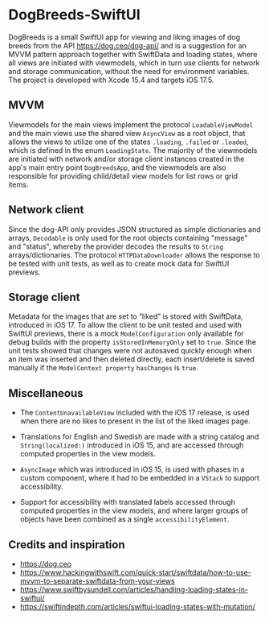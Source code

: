 # DogBreeds-SwiftUI

DogBreeds is a small SwiftUI app for viewing and liking images of dog breeds from the API https://dog.ceo/dog-api/ and is a suggestion for an MVVM pattern approach together with SwiftData and loading states, where all views are initiated with viewmodels, which in turn use clients for network and storage communication, without the need for environment variables. The project is developed with Xcode 15.4 and targets iOS 17.5.

## MVVM
Viewmodels for the main views implement the protocol `LoadableViewModel` and the main views use the shared view `AsyncView` as a root object, that allows the views to utilize one of the states `.loading`, `.failed` or `.loaded`, which is defined in the enum `LoadingState`. The majority of the viewmodels are initiated with network and/or storage client instances created in the app's main entry point `DogBreedsApp`, and the viewmodels are also responsible for providing child/detail view models for list rows or grid items. 

## Network client
Since the dog-API only provides JSON structured as simple dictionaries and arrays, `Decodable` is only used for the root objects containing "message" and "status", whereby the provider decodes the results to `String` arrays/dictionaries. The protocol `HTTPDataDownloader` allows the response to be tested with unit tests, as well as to create mock data for SwiftUI previews.

## Storage client
Metadata for the images that are set to ”liked” is stored with SwiftData, introduced in iOS 17. To allow the client to be unit tested and used with SwiftUI previews, there is a mock `ModelConfiguration` only available for debug builds with the property `isStoredInMemoryOnly` set to `true`. Since the unit tests showed that changes were not autosaved quickly enough when an item was inserted and then deleted directly, each insert/delete is saved manually if the `ModelContext property` `hasChanges` is `true`. 

## Miscellaneous
- The `ContentUnavailableView` included with the iOS 17 release, is used when there are no likes to present in the list of the liked images page.

- Translations for English and Swedish are made with a string catalog and `String(localized:)` introduced in iOS 15, and are accessed through computed properties in the view models.

- `AsyncImage` which was introduced in iOS 15, is used with phases in a custom component, where it had to be embedded in a `VStack` to support accessibility.

- Support for accessibility with translated labels accessed through computed properties in the view models, and where larger groups of objects have been combined as a single `accessibilityElement`.

## Credits and inspiration
- https://dog.ceo
- https://www.hackingwithswift.com/quick-start/swiftdata/how-to-use-mvvm-to-separate-swiftdata-from-your-views
- https://www.swiftbysundell.com/articles/handling-loading-states-in-swiftui/
- https://swiftindepth.com/articles/swiftui-loading-states-with-mutation/
